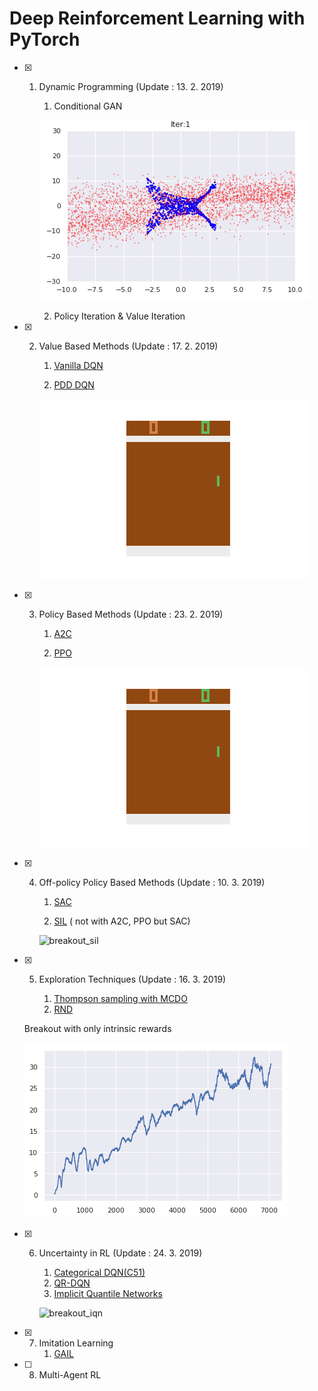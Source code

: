# Deep Reinforcement Learning with PyTorch

- [x] 1. Dynamic Programming (Update : 13. 2. 2019)

     1. Conditional GAN

     ![cde](./1_Dynamic_Programming/cde_with_gan.gif)

     2. Policy Iteration & Value Iteration
- [x] 2. Value Based Methods (Update : 17. 2. 2019)

     1. [Vanilla DQN](https://www.nature.com/articles/nature14236)

     2. [PDD DQN](https://blog.openai.com/openai-baselines-dqn/)

     ![pong_dqn](./2_Value_Based_Methods/pong_result.gif)
- [x] 3. Policy Based Methods (Update : 23. 2. 2019)

     1. [A2C](https://blog.openai.com/baselines-acktr-a2c/)

     2. [PPO](https://blog.openai.com/openai-baselines-ppo/)

     ![pong_ppo](./3_Policy_Based_Methods/ppo_pong_result.gif)

- [x] 4. Off-policy Policy Based Methods (Update : 10. 3. 2019)

     1. [SAC](https://ai.googleblog.com/2019/01/soft-actor-critic-deep-reinforcement.html)

     2. [SIL](https://arxiv.org/abs/1806.05635) ( not with A2C, PPO but SAC)

     ![breakout_sil](./4_Off-policy_Policy_Based_Methods/ssac_breakout_result.gif)

- [x] 5. Exploration Techniques (Update : 16. 3. 2019)

     1. [Thompson sampling with MCDO](http://mlg.eng.cam.ac.uk/yarin/blog_3d801aa532c1ce.html)
     2. [RND](https://openai.com/blog/reinforcement-learning-with-prediction-based-rewards/)

    Breakout with only intrinsic rewards

    ![breakout_only_intrinsic](./5_Exploration_Techinques/breakout_only_intrinsic.png)

- [x] 6. Uncertainty in RL (Update : 24. 3. 2019)

     1. [Categorical DQN(C51)](https://flyyufelix.github.io/2017/10/24/distributional-bellman.html)
     2. [QR-DQN](https://arxiv.org/pdf/1710.10044)
     3. [Implicit Quantile Networks](https://arxiv.org/pdf/1806.06923)

     ![breakout_iqn](./6_Uncertainty_in_RL/iqn_breakout_result.gif)

- [x] 7. Imitation Learning
     1. [GAIL](https://arxiv.org/abs/1606.03476)

- [ ] 8. Multi-Agent RL
